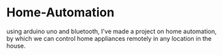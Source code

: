 # Home-Automation
using arduino uno and bluetooth, I've made a project on home automation, by which we can control home appliances remotely in any location in the house.
